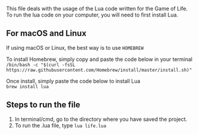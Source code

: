 This file deals with the usage of the Lua code written for the Game of Life.
To run the lua code on your computer, you will need to first install Lua.

## For macOS and Linux
If using macOS or Linux, the best way is to use `HOMEBREW`

To install Homebrew, simply copy and paste the code below in your terminal <br />
`/bin/bash -c "$(curl -fsSL https://raw.githubusercontent.com/Homebrew/install/master/install.sh)"`

Once install, simply paste the code below to install Lua<br />
`brew install lua`


## Steps to run the file
1. In terminal/cmd, go to the directory where you have saved the project.
2. To run the .lua file, type `lua life.lua`
